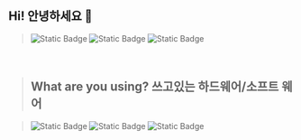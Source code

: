 ## Hi! 안녕하세요 👋

> <img alt="Static Badge" src="https://img.shields.io/badge/discode-greenmilk_1531-black?style=for-the-badge&logo=discord&logoColor=%235865F2&color=%235865F2">
> <img alt="Static Badge" src="https://img.shields.io/badge/naver-leejiho1531%40naver.com-%2303C75A?style=for-the-badge&logo=naver&logoColor=%2303C75A&labelColor=gray&color=%2303C75A">
> <img alt="Static Badge" src="https://img.shields.io/badge/github-greenmilk1531-%23181717?style=for-the-badge&logo=github&logoColor=%23181717&labelColor=gray&color=%23181717">
</br>


> ## What are you using? 쓰고있는 하드웨어/소프트 웨어

> <img alt="Static Badge" src="https://img.shields.io/badge/raspberrypi-black?style=for-the-badge&logo=raspberrypi&logoColor=white">
> <img alt="Static Badge" src="https://img.shields.io/badge/streamlit-%23FF4B4B?style=for-the-badge&logo=streamlit&logoColor=black">
> <img alt="Static Badge" src="https://img.shields.io/badge/aseprite-%237D929E?style=for-the-badge&logo=aseprite&logoColor=white">
</br>

## 
